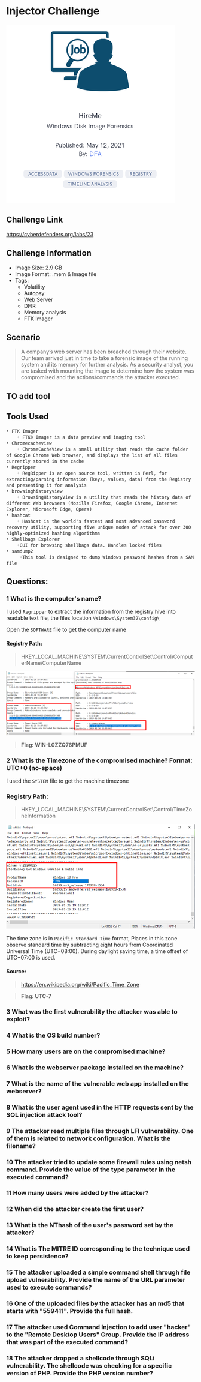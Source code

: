 # Injector Challenge
![This is an image](/HireMe/Images/hiremehead.png)

## Challenge Link
https://cyberdefenders.org/labs/23

## Challenge Information
- Image Size: 	 2.9 GB
- Image Format: .mem & Image file
- Tags: 
    -  	Volatility 
    -  	Autopsy 
    -  	Web Server 
    -  	DFIR 
    -  	Memory analysis 
    -  	FTK Imager 
    
    

## Scenario
> A company’s web server has been breached through their website. Our team arrived just in time to take a forensic image of the running system and its memory for further analysis. As a security analyst, you are tasked with mounting the image to determine how the system was compromised and the actions/commands the attacker executed.
## TO add tool

## Tools Used
    • FTK Imager
        ◦ FTK® Imager is a data preview and imaging tool
    • Chromecacheview
        ◦ ChromeCacheView is a small utility that reads the cache folder of Google Chrome Web browser, and displays the list of all files currently stored in the cache
    • Regripper 
        ◦ RegRipper is an open source tool, written in Perl, for extracting/parsing information (keys, values, data) from the Registry and presenting it for analysis
    • browsinghistoryview
        ◦ BrowsingHistoryView is a utility that reads the history data of different Web browsers (Mozilla Firefox, Google Chrome, Internet Explorer, Microsoft Edge, Opera)
    • hashcat
        ◦ Hashcat is the world's fastest and most advanced password recovery utility, supporting five unique modes of attack for over 300 highly-optimized hashing algorithms
    • Shellbags Explorer
        ◦GUI for browsing shellbags data. Handles locked files
    • samdump2
         ◦This tool is designed to dump Windows password hashes from a SAM file
         
         
 ## Questions:  
  	
### 1 	What is the computer's name?
I used `Regripper` to extract the information from the registry hive into readable text file, the files location `\Windows\System32\config\`

Open the `SOFTWARE` file to get the computer name

#### Registry Path:
> HKEY_LOCAL_MACHINE\SYSTEM\CurrentControlSet\Control\ComputerName\ComputerName

![q1](/HireMe/Images/q1.png)

> **Flag: WIN-L0ZZQ76PMUF**

### 2 	What is the Timezone of the compromised machine? Format: UTC+0 (no-space)
I used the `SYSTEM` file to get the machine timezone

### Registry Path:
> HKEY_LOCAL_MACHINE\SYSTEM\CurrentControlSet\Control\TimeZoneInformation

![q2](/HireMe/Images/q2.png)

The time zone is in `Pacific Standard Time` format, Places in this zone observe standard time by subtracting eight hours from Coordinated Universal Time (UTC−08:00). During daylight saving time, a time offset of UTC−07:00 is used. 

#### Source:
> https://en.wikipedia.org/wiki/Pacific_Time_Zone

> **Flag: UTC-7**

### 3 	What was the first vulnerability the attacker was able to exploit?

### 4 	What is the OS build number?

### 5 	How many users are on the compromised machine?

### 6 	What is the webserver package installed on the machine?

### 7 	What is the name of the vulnerable web app installed on the webserver?

### 8 	What is the user agent used in the HTTP requests sent by the SQL injection attack tool?

### 9 	The attacker read multiple files through LFI vulnerability. One of them is related to network configuration. What is the filename?

### 10 The attacker tried to update some firewall rules using netsh command. Provide the value of the type parameter in the executed command?

### 11 How many users were added by the attacker?

### 12 When did the attacker create the first user?

### 13 What is the NThash of the user's password set by the attacker?

### 14 What is The MITRE ID corresponding to the technique used to keep persistence?

### 15 The attacker uploaded a simple command shell through file upload vulnerability. Provide the name of the URL parameter used to execute commands?

### 16 One of the uploaded files by the attacker has an md5 that starts with "559411". Provide the full hash.

### 17 The attacker used Command Injection to add user "hacker" to the "Remote Desktop Users" Group. Provide the IP address that was part of the executed command?

### 18 The attacker dropped a shellcode through SQLi vulnerability. The shellcode was checking for a specific version of PHP. Provide the PHP version number?

         
